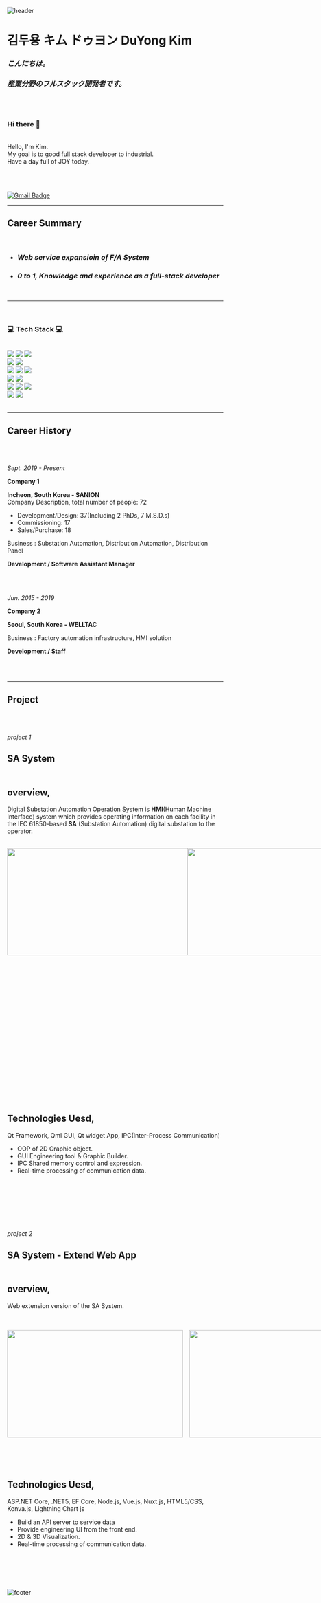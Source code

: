 ![header](https://capsule-render.vercel.app/api?type=waving&&color=gradient&height=100&section=header&fontSize=90)

# 김두용 キム ドゥヨン DuYong Kim


### _こんにちは。_
### _産業分野のフルスタック開発者です。_
<div>
<br/>
<br/>
<h3>Hi there 👋</h3><br/>
Hello, I'm Kim.<br/>
My goal is to  good full stack developer to industrial.<br/>
Have a day full of JOY today.


<br/><br/>



 [![Gmail Badge](https://img.shields.io/badge/Gmail-d14836?style=flat-square&logo=Gmail&logoColor=white&link=mailto:jjuhee0913@gmail.com)](mailto:endyd112@gmail.com)
<!-- [![Blog Badge](http://img.shields.io/badge/-Blog-green?style=flat-square&logo=Naver&link=https://blog.naver.com/112)](https://blog.naver.com/112) -->


---
## **Career Summary**

<br/>

- ###  *Web service expansioin of F/A System*
- ###  *0 to 1, Knowledge and experience as a full-stack developer*
<br/>

---

<br/>
<h3>💻 Tech Stack 💻</h3>

<br/>
<img src="https://img.shields.io/badge/C-A8B9CC?style=flat-square&logo=C&logoColor=white"/>
<img src="https://img.shields.io/badge/c++-00599C?style=flat-square&logo=c%2B%2B&logoColor=white">
<img src="https://img.shields.io/badge/c%23-%23239120.svg?style=flat-square&logo=c-sharp&logoColor=white">
<br>
<img src="https://img.shields.io/badge/.NET-5C2D91?style=flat-square&logo=.net&logoColor=white"/>
<img src="https://img.shields.io/badge/Qt-%23217346.svg?style=flat-square&logo=Qt&logoColor=white"/>
<br>

<img src="https://img.shields.io/badge/JavaScript-F7DF1E?style=flat-square&logo=JavaScript&logoColor=white"/>
<img src="https://img.shields.io/badge/vuejs-%2335495e.svg?style=flat-square&logo=vuedotjs&logoColor=%234FC08D"/>
<img src="https://img.shields.io/badge/Nuxt.js-000000?style=flat-square&logo=Nuxt.js&logoColor=white"/>
<br>
<img src="https://img.shields.io/badge/html5-%23E34F26.svg?style=flat-square&logo=html5&logoColor=white"/>
<img src="https://img.shields.io/badge/bootstrap-%23563D7C.svg?style=flat-square&logo=bootstrap&logoColor=white"/>
<br>
<img src="https://img.shields.io/badge/chart.js-F5788D.svg?style=flat-square&logo=chart.js&logoColor=white"/>
<img src="https://img.shields.io/badge/threejs-black?style=flat-square&logo=three.js&logoColor=white"/>
<img src="https://img.shields.io/badge/WebGL-990000?logo=webgl&logoColor=white&style=flat-square"/>
<br>

<img src="https://img.shields.io/badge/Git-F05032?style=flat-square&logo=Git&logoColor=white"/>
<img src="https://img.shields.io/badge/Microsoft%20SQL%20Sever-CC2927?style=flat-square&logo=microsoft%20sql%20server&ogoColor=white"/>


</div>

<br/>

---

## **Career History**
<br/><br/>


_Sept. 2019 - Present_


**Company 1**

**Incheon, South Korea - SANION** <br>
Company Description,
total number of people: 72
- Development/Design: 37(Including 2 PhDs, 7 M.S.D.s)
- Commissioning: 17
- Sales/Purchase: 18

Business :
Substation Automation,
Distribution Automation,
Distribution Panel


**Development / Software**
**Assistant Manager**

<br/><br/>


_Jun. 2015 - 2019_

**Company 2**

**Seoul, South Korea - WELLTAC** <br>

Business :
Factory automation infrastructure, HMI solution


**Development / Staff**






<br/><br/>

---


## **Project**
<br/><br/>

*project 1*

## SA System <br><br>

## overview,


Digital Substation Automation Operation System is **HMI**(Human Machine Interface) system which provides operating information on each facility in the IEC 61850-based **SA** (Substation Automation) digital substation to the operator.

<br/>

<div style="display:flex;">
 <img src="https://user-images.githubusercontent.com/26294051/208060040-d0f57bca-79b6-4474-9570-1ad0e1af6151.png" width="420px" height="250px" />
 <img src="https://user-images.githubusercontent.com/26294051/208050660-8ae2321a-f15d-456c-a56d-8cfd1cd897a1.png" width="415px" height="250px" />
 <img src="https://user-images.githubusercontent.com/26294051/208060046-83708df4-f25b-4a13-a969-bff2850456be.png" width="840px" height="520px" style="margin-top:20px">
</div>

<br/><br/>


## Technologies Uesd,

Qt Framework, Qml GUI, Qt widget App,  IPC(Inter-Process Communication)
- OOP of 2D Graphic object.
- GUI Engineering tool & Graphic Builder.
- IPC Shared memory control and expression.
- Real-time processing of communication data.

<br/><br/>
<br/><br/>
<br/><br/>

*project 2*

## SA System - Extend Web App<br><br>

## overview,


Web extension version of the SA System.<br>

<br/>
<br/>
<div style="display:flex;">
 <img src="https://user-images.githubusercontent.com/26294051/208060292-962629dd-9e77-48b2-b5bc-62d2bfa8d9ec.png" width="410px" height="250px" style="margin-right:15px">
 <img src="https://user-images.githubusercontent.com/26294051/208060036-dbac134e-47ce-4178-b8db-c4ee6a2feb87.png" width="410px" height="250px" >

 <img src="https://user-images.githubusercontent.com/26294051/208060024-21eacd01-c214-4a70-b973-1c44f1b48fe3.png" width="410px" height="250px" style="margin-right:15px;margin-top:20px;">
 <img src="https://user-images.githubusercontent.com/26294051/208060034-f84dc817-594e-4c1b-88f1-2b10b6e040cb.png" width="410px" height="250px" >

 <img src="https://user-images.githubusercontent.com/26294051/208060051-eadaa3c8-ecf7-41ae-b7cc-1184bdd093af.png" width="410px" height="250px" style="margin-right:15px;margin-top:20px;">
 <img src="https://user-images.githubusercontent.com/26294051/208060038-e2f80fa0-85d8-4211-8f42-02075c0364f6.png" width="410px" height="250px" >

 <img src="https://user-images.githubusercontent.com/26294051/208060032-1874f393-ceb2-45dd-94bc-c16f7ccf5092.png" width="410px" height="250px" style="margin-right:15px;margin-top:20px;">
 <img src="https://user-images.githubusercontent.com/26294051/208060039-af443daf-7ce6-446e-a9a4-ac3db9ec2fa9.png" width="410px" height="250px" >
</div>


<br/><br/>


## Technologies Uesd,

ASP.NET Core, .NET5, EF Core, Node.js, Vue.js, Nuxt.js, HTML5/CSS, Konva.js, Lightning Chart js
- Build an API server to service data
- Provide engineering UI from the front end.
- 2D & 3D Visualization.
- Real-time processing of communication data.


<br/>
<br/>
<br/>
<br/>





![footer](https://capsule-render.vercel.app/api?type=waving&&color=gradient&height=100&section=footer&fontSize=90)




